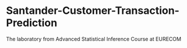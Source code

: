 # Santander-Customer-Transaction-Prediction
The laboratory from Advanced Statistical Inference Course at EURECOM
